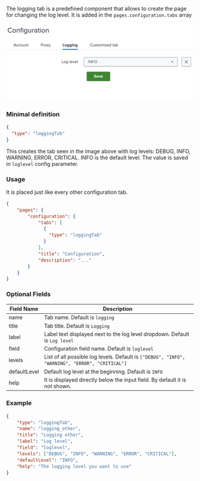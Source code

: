 The logging tab is a predefined component that allows to create the page for changing
the log level. It is added in the `pages.configuration.tabs` array

![image](../images/configuration/logging_tab.png)

### Minimal definition

```json
{
  "type": "loggingTab"
}
```

This creates the tab seen in the image above with log levels:
DEBUG, INFO, WARNING, ERROR, CRITICAL. INFO is the default level.
The value is saved in `loglevel` config parameter.

### Usage

It is placed just like every other configuration tab.

```json
{
    "pages": {
        "configuration": {
            "tabs": [
              {
                "type": "loggingTab"
              }
            ],
            "title": "Configuration",
            "description": "..."
        }
    }
}
```

### Optional Fields

| Field Name   | Description                                                                                     |
|--------------|-------------------------------------------------------------------------------------------------|
| name         | Tab name. Default is `logging`                                                                  |
| title        | Tab title. Default is `Logging`                                                                 |
| label        | Label text displayed next to the log level dropdown. Default is `Log level`                     |
| field        | Configuration field name. Default is `loglevel`                                                 |
| levels       | List of all possible log levels. Default is `["DEBUG", "INFO", "WARNING", "ERROR", "CRITICAL"]` |
| defaultLevel | Default log level at the beginning. Default is `INFO`                                           |
| help         | It is displayed directly below the input field. By default it is not shown.                     |

### Example

```json
{
    "type": "loggingTab",
    "name": "logging_other",
    "title": "Logging other",
    "label": "Log level",
    "field": "loglevel",
    "levels": ["DEBUG", "INFO", "WARNING", "ERROR", "CRITICAL"],
    "defaultLevel": "INFO",
    "help": "The logging level you want to use"
}
```
